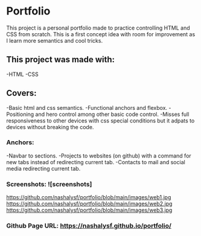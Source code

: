 
# Portfolio
This project is a personal portfolio made to practice controlling HTML and CSS from scratch. This is a first concept idea with room for improvement as I learn more semantics and cool tricks.
## This project was made with:
-HTML
-CSS
## Covers:
-Basic html and css semantics.
-Functional anchors and flexbox.
-Positioning and hero control among other basic code control.
-Misses full responsiveness to other devices with css special conditions but it adpats to devices without breaking the code.
### Anchors:
-Navbar to sections.
-Projects to websites (on github) with a command for new tabs instead of redirecting current tab.
-Contacts to mail and social media redirecting current tab.
### Screenshots: ![screenshots]  
https://github.com/nashalysf/portfolio/blob/main/images/web1.jpg
https://github.com/nashalysf/portfolio/blob/main/images/web2.jpg
https://github.com/nashalysf/portfolio/blob/main/images/web3.jpg
### Github Page URL: https://nashalysf.github.io/portfolio/
